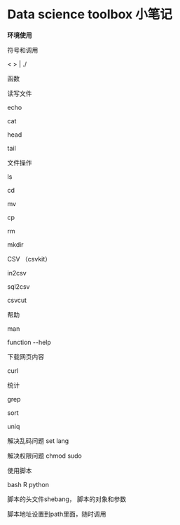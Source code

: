 # Data science toolbox 小笔记

**环境使用**

符号和调用

< > | ./

函数

读写文件

echo

cat

head

tail



文件操作

ls

cd

mv

cp

rm

mkdir

CSV （csvkit）

in2csv

sql2csv

csvcut

帮助

man

function --help

下载网页内容

curl

统计

grep

sort

uniq



解决乱码问题 set lang

解决权限问题 chmod sudo



使用脚本

bash R python

脚本的头文件shebang， 脚本的对象和参数



脚本地址设置到path里面，随时调用



